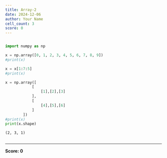 ```yaml
---
title: Array-2
date: 2024-12-06
author: Your Name
cell_count: 3
score: 0
---
```


```python

```


```python
import numpy as np

x = np.array([0, 1, 2, 3, 4, 5, 6, 7, 8, 9])
#print(x)

x = x[1:7:5]
#print(x)

x = np.array([
            [
                [1],[2],[3]
            ], 
            [
                [4],[5],[6]
            ]
        ])
#print(x)
print(x.shape)
```

    (2, 3, 1)



```python

```


---
**Score: 0**